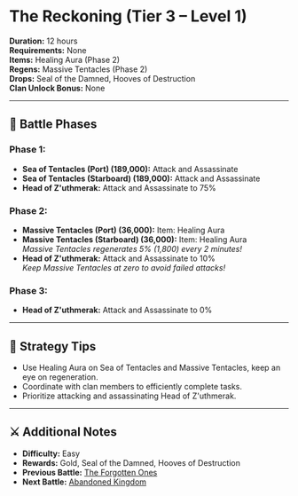 # The Reckoning (Tier 3 – Level 1)

**Duration:** 12 hours  
**Requirements:** None  
**Items:** Healing Aura (Phase 2)  
**Regens:** Massive Tentacles (Phase 2)  
**Drops:** Seal of the Damned, Hooves of Destruction  
**Clan Unlock Bonus:** None

---

## 🧪 Battle Phases

### Phase 1:
- **Sea of Tentacles (Port) (189,000):** Attack and Assassinate  
- **Sea of Tentacles (Starboard) (189,000):** Attack and Assassinate  
- **Head of Z'uthmerak:** Attack and Assassinate to 75%

### Phase 2:
- **Massive Tentacles (Port) (36,000):** Item: Healing Aura  
- **Massive Tentacles (Starboard) (36,000):** Item: Healing Aura  
  *Massive Tentacles regenerates 5% (1,800) every 2 minutes!*  
- **Head of Z'uthmerak:** Attack and Assassinate to 10%  
  *Keep Massive Tentacles at zero to avoid failed attacks!*

### Phase 3:
- **Head of Z'uthmerak:** Attack and Assassinate to 0%

---

## 🧭 Strategy Tips

- Use Healing Aura on Sea of Tentacles and Massive Tentacles, keep an eye on  regeneration.  
- Coordinate with clan members to efficiently complete tasks.  
- Prioritize attacking and assassinating Head of Z'uthmerak.

---

## ⚔️ Additional Notes

- **Difficulty:** Easy  
- **Rewards:** Gold, Seal of the Damned, Hooves of Destruction  
- **Previous Battle:** [The Forgotten Ones](the-forgotten-ones.md)  
- **Next Battle:** [Abandoned Kingdom](../tier3/abandoned-kingdom.md)